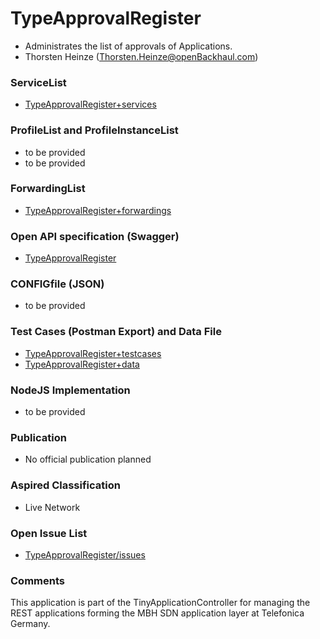 # TypeApprovalRegister
- Administrates the list of approvals of Applications.
- Thorsten Heinze (Thorsten.Heinze@openBackhaul.com)

### ServiceList
- [TypeApprovalRegister+services](./TypeApprovalRegister+services.yaml)

### ProfileList and ProfileInstanceList
- to be provided
- to be provided

### ForwardingList
- [TypeApprovalRegister+forwardings](./TypeApprovalRegister+forwardings.yaml)

### Open API specification (Swagger)
- [TypeApprovalRegister](./TypeApprovalRegister.yaml)

### CONFIGfile (JSON)
- to be provided

### Test Cases (Postman Export) and Data File
- [TypeApprovalRegister+testcases](./TypeApprovalRegister%2Btestcases.json)
- [TypeApprovalRegister+data](./TypeApprovalRegister+data.json)

### NodeJS Implementation
- to be provided

### Publication
- No official publication planned

### Aspired Classification
- Live Network

### Open Issue List
- [TypeApprovalRegister/issues](../../issues)

### Comments
This application is part of the TinyApplicationController for managing the REST applications forming the MBH SDN application layer at Telefonica Germany.
